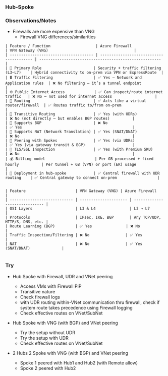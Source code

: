 ### Hub-Spoke

### Observations/Notes
- Firewalls are more expensive than VNG
  - Firewall VNG differences/similarities
```Plaintext
| Feature / Function                    | Azure Firewall                           | VPN Gateway (VNG)                                      |
| ------------------------------------- | ---------------------------------------- | ------------------------------------------------------ |
| 🔗 Primary Role                       | Security + traffic filtering (L3–L7)    | Hybrid connectivity to on-prem via VPN or ExpressRoute  |
| 🔒 Traffic Filtering                  | ✅ Yes – Network and Application rules  | ❌ No filtering — it’s a tunnel endpoint               |
| 🌐 Public Internet Access             | ✅ Can inspect/route internet traffic   | ❌ No — not used for internet access                   |
| 🔄 Routing                            | ✅ Acts like a virtual router/firewall  | ✅ Routes traffic to/from on-prem                      |
| 🔁 Transitive Routing                 | ✅ Yes (with UDRs)                      | ❌ No (not directly — but enables BGP routes)          |
| 🧠 Supports BGP                       | ❌ No                                   | ✅ Yes                                                 |
| 🚪 Supports NAT (Network Translation) | ✅ Yes (SNAT/DNAT)                      | ❌ No                                                  |
| 🔌 Peering with Spokes                | ✅ Yes (via UDRs)                       | ✅ Yes (via gateway transit & BGP)                     |
| 🔐 TLS/SSL Inspection                 | ✅ Yes (with Premium SKU)               | ❌ No                                                  |
| 💰 Billing model                      | Per GB processed + fixed hourly          | Per tunnel + GB (VPN) or port (ER) usage               |
| 🧭 Deployment in hub-spoke            | ✅ Central firewall with UDR routing    | ✅ Central gateway to connect on-prem                  |


| Feature                      | VPN Gateway (VNG) | Azure Firewall             |
| ---------------------------- | --------------------- | ------------------------------ |
| OSI Layers                   | L3 & L4               | L3 → L7                        |
| Protocols                    | IPsec, IKE, BGP       | Any TCP/UDP, HTTP/S, DNS, etc. |
| Route Learning (BGP)         | ✅ Yes               | ❌ No                           |
| Traffic Inspection/Filtering | ❌ No                | ✅ Yes                          |
| NAT                          | ❌ No                | ✅ Yes (SNAT/DNAT)              |


```




### Try
- Hub Spoke with Firewall, UDR and VNet peering
  - Access VMs with Firewall PiP
  - Transitive nature
  - Check firewall logs
  - with UDR routing within-VNet communication thru firewall, check if system route takes precedence using Firewall logging
  - Check effective routes on VNet/SubNet

- Hub Spoke with VNG (with BGP) and VNet peering
  - Try the setup without UDR
  - Try the setup with UDR
  - Check effective routes on VNet/SubNet

- 2 Hubs 2 Spoke with VNG (with BGP) and VNet peering
  - Spoke 1 peered with Hub1 and Hub2 (with Remote allow)
  - Spoke 2 peered with Hub2